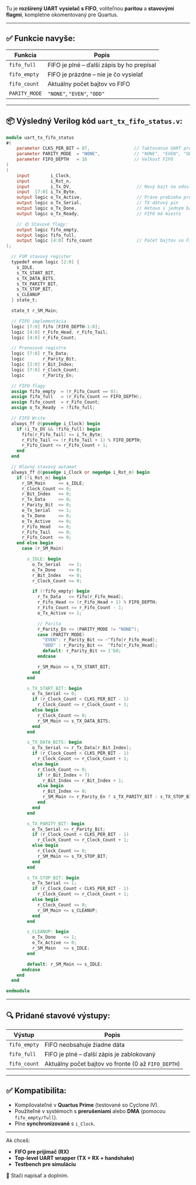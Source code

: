 Tu je **rozšírený UART vysielač s FIFO**, voliteľnou **paritou** a **stavovými flagmi**, kompletne okomentovaný pre Quartus.

---

## ✅ Funkcie navyše:

| Funkcia       | Popis                                     |
| ------------- | ----------------------------------------- |
| `fifo_full`   | FIFO je plné – ďalší zápis by ho prepísal |
| `fifo_empty`  | FIFO je prázdne – nie je čo vysielať      |
| `fifo_count`  | Aktuálny počet bajtov vo FIFO             |
| `PARITY_MODE` | `"NONE"`, `"EVEN"`, `"ODD"`               |

---

## 📦 Výsledný Verilog kód `uart_tx_fifo_status.v`:

```verilog
module uart_tx_fifo_status
#(
    parameter CLKS_PER_BIT = 87,                 // Taktovanie UART prenosu
    parameter PARITY_MODE  = "NONE",             // "NONE", "EVEN", "ODD"
    parameter FIFO_DEPTH   = 16                  // Veľkosť FIFO
)
(
    input        i_Clock,
    input        i_Rst_n,
    input        i_Tx_DV,                         // Nový bajt na odoslanie
    input  [7:0] i_Tx_Byte,
    output logic o_Tx_Active,                     // Práve prebieha prenos
    output logic o_Tx_Serial,                     // TX dátový pin
    output logic o_Tx_Done,                       // Hotovo s jedným bajtom
    output logic o_Tx_Ready,                      // FIFO má miesto

    // 🟡 Stavové flagy:
    output logic fifo_empty,
    output logic fifo_full,
    output logic [4:0] fifo_count                 // Počet bajtov vo FIFO
);

  // FSM stavový register
  typedef enum logic [2:0] {
    s_IDLE,
    s_TX_START_BIT,
    s_TX_DATA_BITS,
    s_TX_PARITY_BIT,
    s_TX_STOP_BIT,
    s_CLEANUP
  } state_t;

  state_t r_SM_Main;

  // FIFO implementácia
  logic [7:0] fifo [FIFO_DEPTH-1:0];
  logic [4:0] r_Fifo_Head, r_Fifo_Tail;
  logic [4:0] r_Fifo_Count;

  // Prenosové registre
  logic [7:0] r_Tx_Data;
  logic       r_Parity_Bit;
  logic [2:0] r_Bit_Index;
  logic [7:0] r_Clock_Count;
  logic       r_Parity_En;

  // FIFO flagy
  assign fifo_empty  = (r_Fifo_Count == 0);
  assign fifo_full   = (r_Fifo_Count == FIFO_DEPTH);
  assign fifo_count  = r_Fifo_Count;
  assign o_Tx_Ready  = !fifo_full;

  // FIFO Write
  always_ff @(posedge i_Clock) begin
    if (i_Tx_DV && !fifo_full) begin
      fifo[r_Fifo_Tail] <= i_Tx_Byte;
      r_Fifo_Tail <= (r_Fifo_Tail + 1) % FIFO_DEPTH;
      r_Fifo_Count <= r_Fifo_Count + 1;
    end
  end

  // Hlavný stavový automat
  always_ff @(posedge i_Clock or negedge i_Rst_n) begin
    if (!i_Rst_n) begin
      r_SM_Main     <= s_IDLE;
      r_Clock_Count <= 0;
      r_Bit_Index   <= 0;
      r_Tx_Data     <= 0;
      r_Parity_Bit  <= 0;
      o_Tx_Serial   <= 1;
      o_Tx_Done     <= 0;
      o_Tx_Active   <= 0;
      r_Fifo_Head   <= 0;
      r_Fifo_Tail   <= 0;
      r_Fifo_Count  <= 0;
    end else begin
      case (r_SM_Main)

        s_IDLE: begin
          o_Tx_Serial   <= 1;
          o_Tx_Done     <= 0;
          r_Bit_Index   <= 0;
          r_Clock_Count <= 0;

          if (!fifo_empty) begin
            r_Tx_Data   <= fifo[r_Fifo_Head];
            r_Fifo_Head <= (r_Fifo_Head + 1) % FIFO_DEPTH;
            r_Fifo_Count <= r_Fifo_Count - 1;
            o_Tx_Active <= 1;

            // Parita
            r_Parity_En <= (PARITY_MODE != "NONE");
            case (PARITY_MODE)
              "EVEN": r_Parity_Bit <= ~^fifo[r_Fifo_Head];
              "ODD" : r_Parity_Bit <=  ^fifo[r_Fifo_Head];
              default: r_Parity_Bit <= 1'b0;
            endcase

            r_SM_Main <= s_TX_START_BIT;
          end
        end

        s_TX_START_BIT: begin
          o_Tx_Serial <= 0;
          if (r_Clock_Count < CLKS_PER_BIT - 1)
            r_Clock_Count <= r_Clock_Count + 1;
          else begin
            r_Clock_Count <= 0;
            r_SM_Main <= s_TX_DATA_BITS;
          end
        end

        s_TX_DATA_BITS: begin
          o_Tx_Serial <= r_Tx_Data[r_Bit_Index];
          if (r_Clock_Count < CLKS_PER_BIT - 1)
            r_Clock_Count <= r_Clock_Count + 1;
          else begin
            r_Clock_Count <= 0;
            if (r_Bit_Index < 7)
              r_Bit_Index <= r_Bit_Index + 1;
            else begin
              r_Bit_Index <= 0;
              r_SM_Main <= r_Parity_En ? s_TX_PARITY_BIT : s_TX_STOP_BIT;
            end
          end
        end

        s_TX_PARITY_BIT: begin
          o_Tx_Serial <= r_Parity_Bit;
          if (r_Clock_Count < CLKS_PER_BIT - 1)
            r_Clock_Count <= r_Clock_Count + 1;
          else begin
            r_Clock_Count <= 0;
            r_SM_Main <= s_TX_STOP_BIT;
          end
        end

        s_TX_STOP_BIT: begin
          o_Tx_Serial <= 1;
          if (r_Clock_Count < CLKS_PER_BIT - 1)
            r_Clock_Count <= r_Clock_Count + 1;
          else begin
            r_Clock_Count <= 0;
            r_SM_Main <= s_CLEANUP;
          end
        end

        s_CLEANUP: begin
          o_Tx_Done   <= 1;
          o_Tx_Active <= 0;
          r_SM_Main   <= s_IDLE;
        end

        default: r_SM_Main <= s_IDLE;
      endcase
    end
  end

endmodule
```

---

## 🔍 Pridané stavové výstupy:

| Výstup       | Popis                                               |
| ------------ | --------------------------------------------------- |
| `fifo_empty` | FIFO neobsahuje žiadne dáta                         |
| `fifo_full`  | FIFO je plné – ďalší zápis je zablokovaný           |
| `fifo_count` | Aktuálny počet bajtov vo fronte (0 až `FIFO_DEPTH`) |

---

## ✅ Kompatibilita:

* Kompilovateľné v **Quartus Prime** (testované so Cyclone IV).
* Použiteľné v systémoch s **prerušeniami** alebo **DMA** (pomocou `fifo_empty/full`).
* Plne **synchronizované** s `i_Clock`.

---

Ak chceš:

* **FIFO pre prijímač (RX)**
* **Top-level UART wrapper (TX + RX + handshake)**
* **Testbench pre simuláciu**

🔧 Stačí napísať a doplním.
